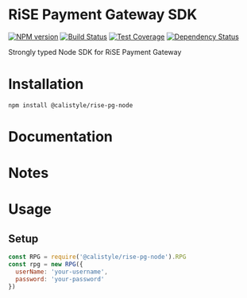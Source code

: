 # RiSE Payment Gateway SDK

[![NPM version][npm-image]][npm-url]
[![Build Status][ci-image]][ci-url]
[![Test Coverage][coverage-image]][coverage-url]
[![Dependency Status][daviddm-image]][daviddm-url]

Strongly typed Node SDK for RiSE Payment Gateway

# Installation
```
npm install @calistyle/rise-pg-node
```

# Documentation

# Notes

# Usage

## Setup
```js
const RPG = require('@calistyle/rise-pg-node').RPG
const rpg = new RPG({
  userName: 'your-username',
  password: 'your-password'
})
```

[npm-image]: https://img.shields.io/npm/v/@calistyle/hpg-node.svg?style=flat-square
[npm-url]: https://npmjs.org/package/@calistyle/hpg-node
[ci-image]: https://img.shields.io/circleci/project/github/CaliStyle/hpg-node/master.svg
[ci-url]: https://circleci.com/gh/CaliStyle/hpg-node/tree/master
[daviddm-image]: http://img.shields.io/david/CaliStyle/hpg-node.svg?style=flat-square
[daviddm-url]: https://david-dm.org/CaliStyle/hpg-node
[coverage-image]: https://img.shields.io/codeclimate/coverage/github/CaliStyle/hpg-node.svg?style=flat-square
[coverage-url]: https://codeclimate.com/github/CaliStyle/hpg-node/coverage

